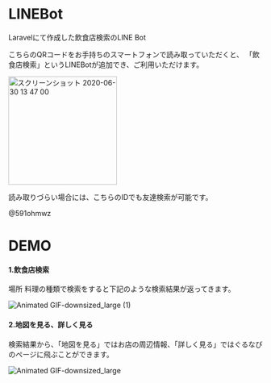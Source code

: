 # LINEBot 

Laravelにて作成した飲食店検索のLINE Bot

こちらのQRコードをお手持ちのスマートフォンで読み取っていただくと、
「飲食店検索」というLINEBotが追加でき、ご利用いただけます。

<img width="215" alt="スクリーンショット 2020-06-30 13 47 00" src="https://user-images.githubusercontent.com/63827319/86084664-63e6e500-bad8-11ea-8fd7-bb0527e44382.png">

読み取りづらい場合には、こちらのIDでも友達検索が可能です。

@591ohmwz

# DEMO
#### 1.飲食店検索
場所 料理の種類で検索をすると下記のような検索結果が返ってきます。

![Animated GIF-downsized_large (1)](https://user-images.githubusercontent.com/63827319/86095396-d19d0c00-baec-11ea-9e26-84325bcd9d2b.gif)

#### 2.地図を見る、詳しく見る
検索結果から、「地図を見る」ではお店の周辺情報、「詳しく見る」ではぐるなびのページに飛ぶことができます。

![Animated GIF-downsized_large](https://user-images.githubusercontent.com/63827319/86094848-052b6680-baec-11ea-8cd9-9cfa28f31519.gif)











